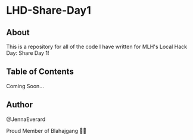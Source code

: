 # LHD-Share-Day1

## About

This is a repository for all of the code I have written for MLH's Local Hack Day: Share Day 1!

## Table of Contents

Coming Soon...

## Author

@JennaEverard

Proud Member of Blahajgang :watermelon:🦈
